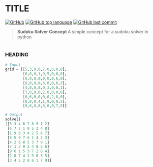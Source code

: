 # TITLE
[![GitHub](https://img.shields.io/github/license/jacobmannix/REPO?color=blue)](LICENSE)
[![GitHub top language](https://img.shields.io/github/languages/top/jacobmannix/REPO)](https://github.com/JacobMannix/REPO)
[![GitHub last commit](https://img.shields.io/github/last-commit/jacobmannix/REPO)](https://github.com/JacobMannix/REPO/commits/master)

> <b> Sudoku Solver Concept </b>
A simple concept for a sudoku solver in python
#
### HEADING
```python
# Input
grid = [[5,3,0,0,7,0,0,0,0],
        [6,0,0,1,9,5,0,0,0],
        [0,9,8,0,0,0,0,6,0],
        [8,0,0,0,6,0,0,0,3],
        [4,0,0,8,0,3,0,0,1],
        [7,0,0,0,2,0,0,0,6],
        [0,6,0,0,0,0,2,8,0],
        [0,0,0,4,1,9,0,0,5],
        [0,0,0,0,8,0,0,7,9]]
```

```python
# Output
solve()
[[5 3 4 6 7 8 9 1 2]
 [6 7 2 1 9 5 3 4 8]
 [1 9 8 3 4 2 5 6 7]
 [8 5 9 7 6 1 4 2 3]
 [4 2 6 8 5 3 7 9 1]
 [7 1 3 9 2 4 8 5 6]
 [9 6 1 5 3 7 2 8 4]
 [2 8 7 4 1 9 6 3 5]
 [3 4 5 2 8 6 1 7 9]]
```